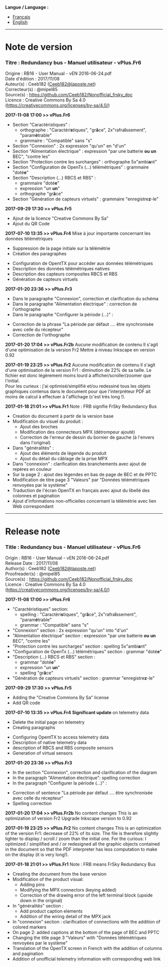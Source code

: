 **Langue / Language :**
- [Français](#FR)
- [English](#EN)

--------------------------------------------------------------------------------------

<a name="FR"></a>
# Note de version

### Titre : Redundancy bus - Manuel utilisateur - vPlus.Fr6  
Origine : RB16 - User Manual - vEN 2016-06-24.pdf  
Date d'édition : 2017/11/08  
Auteur(s) : Ceeb182 (Ceeb182@laposte.net)  
Correcteur(s) : @mipel85  
Source(s) : https://github.com/Ceeb182/Nonofficial_frsky_doc  
Licence : Creative Commons By Sa 4.0 (https://creativecommons.org/licenses/by-sa/4.0/)  

**2017-11-08 17:00 >> vPlus.Fr6**
- Section "Caractéristiques" :
  * orthographe : "Caractéri**s**tiques", "gr**â**ce", 2x"rafra**î**ssement", "param**é**trable"  
  * grammaire : "Compatible" sans "s"  
- Section "Connexion" : 2x expression "qu'un" en "d'un"  
- Section "Alimentation électrique" : expression "par une batterie **ou un** BEC", "contre les"  
- Section "Protection contre les surcharges" : orthographe 5x"ambi**a**nt"  
- Section "Configuration de OpenTx (...) télémétriques" : grammaire "doté**e**"  
- Section "Description (...) RBCS et RBS" :  
  * grammaire "doté**e**"  
  * expression "un **un**"  
  * orthographe "gr**â**ce"  
- Section "Génération de capteurs virtuels" : grammaire "enregistre**z**-le"  


**2017-09-29 17:30 >> vPlus.Fr5**
- Ajout de la licence "Creative Commons By Sa"  
- Ajout du QR Code  

**2017-07-10 13:35 >> vPlus.Fr4**
Mise à jour importante concernant les données télémétriques
- Suppression de la page initiale sur la télémétrie
- Création des paragraphes  
 * Configuration de OpentTX pour accéder aux données télémétriques
 * Description des données télémétriques natives
 * Description des capteurs composites RBCS et RBS
 * Génération de capteurs virtuels

**2017-01-20 23:36 >> vPlus.Fr3**
- Dans le paragraphe "Connexion", correction et clarification du schéma
- Dans le paragraphe "Alimentation électrique" : correction de l'orthographe
- Dans le paragraphe "Configurer la période (...)" :
 * Correction de la phrase "La période par défaut .... être synchronisée avec celle du récepteur"
 * Correction de l'orthographe  

**2017-01-20 17:04 >> vPlus.Fr2b**
Aucune modification de contenu
Il s'agit d'une optimisation de la version Fr2
Mettre à niveau Inkscape en version 0.92

**2017-01-19 23:25 >> vPlus.Fr2**
Aucune modification de contenu
Il s'agit d'une optimisation de la version Fr1 : diminution de 22% de sa taille.
Le fichier est donc légèrement moins lourd à afficher/scroller/zoomer que l'initial.  
Pour les curieux : j'ai optimisé/simplifié et/ou redessiné tous les objets graphiques contenus dans le document pour que l'interpréteur PDF ait moins de calcul à effectuer à l'affichage (c'est très long !).

**2017-01-18 21:01 >> vPlus.Fr1**
Note : FRB signifie FrSky Redundancy Bus
- Creation du document à partir de la version base
- Modification du visuel du produit :
  * Ajout des broches
  * Modification des connecteurs MPX (détrompeur ajouté)
  * Correction de l'erreur de dessin du bornier de gauche (à l'envers dans l'original)
- Dans "généralités" :
  * Ajout des éléments de légende du produit
  * Ajout du détail du câblage de la prise MPX
- Dans "connexion" : clarification des branchements avec ajout de repères en couleur
- Sur la page 2 : ajout des légendes en bas de page de BEC et de PPTC
- Modification de titre page 3 "Valeurs" par "Données télémétriques renvoyées par le système"
- Traduction de l'écran OpenTX en français avec ajout du libellé des colonnes et pagination
- Ajout d'informations non-officielles concernant la télémétrie avec lien Web correspondant

--------------------------------------------------------------------------------------

<a name="EN"></a>
# Release note

### Title : Redundancy bus - Manuel utilisateur - vPlus.Fr6  
Origin : RB16 - User Manual - vEN 2016-06-24.pdf  
Release Date : 2017/11/08  
Author(s) : Ceeb182 (Ceeb182@laposte.net)  
Proofreader(s) : @mipel85  
Source(s) : https://github.com/Ceeb182/Nonofficial_frsky_doc  
Licence : Creative Commons By Sa 4.0 (https://creativecommons.org/licenses/by-sa/4.0/)  

**2017-11-08 17:00 >> vPlus.Fr6**
- "Caractéristiques" section:
  * spelling : "Caractéri**s**tiques", "gr**â**ce", 2x"rafra**î**ssement", "param**é**trable"  
  * grammar : "Compatible" sans "s"  
- "Connexion" section : 2x expression "qu'un" into "d'un"  
- "Alimentation électrique" section : expression "par une batterie **ou un** BEC", "contre les"  
- "Protection contre les surcharges" section : spelling 5x"ambi**a**nt"  
- "Configuration de OpenTx (...) télémétriques" section : grammar "doté**e**"  
- "Description (...) RBCS et RBS" section :  
  * grammar "doté**e**"  
  * expression "un **un**"  
  * spelling "gr**â**ce"  
- "Génération de capteurs virtuels" section : grammar "enregistre**z**-le"  

**2017-09-29 17:30 >> vPlus.Fr5**
- Adding the "Creative Commons By Sa" license
- Add QR code

**2017-07-10 13:35 >> vPlus.Fr4**
**Significant update** on telemetry data  
- Delete the initial page on telemetry
- Creating paragraphs  
 * Configuring OpentTX to access telemetry data
 * Description of native telemetry data
 * description of RBCS and RBS composite sensors
 * Generation of virtual sensors

**2017-01-20 23:36 >> vPlus.Fr3**
- In the section "Connexion", correction and clarification of the diagram
- In the paragraph "Alimentation électrique": spelling correction
- In the paragraph "Configurer la période (...)" :
 * Correction of sentence "La période par défaut .... être synchronisée avec celle du récepteur"
 * Spelling correction  

**2017-01-20 17:04 >> vPlus.Fr2b**
No content changes
This is an optimization of version Fr2
Upgrade Inkscape version to 0.92

**2017-01-19 23:25 >> vPlus.Fr2**
No content changes
This is an optimization of the version Fr1: decrease of 22% of its size.
The file is therefore slightly lighter to display / scroll / zoom than the initial one.
For the curious: I optimized / simplified and / or redesigned all the graphic objects contained in the document so that the PDF interpreter has less computation to make on the display (it is very long!).

**2017-01-18 21:01 >> vPlus.Fr1**
Note : FRB means FrSky Redundancy Bus
- Creating the document from the base version
- Modification of the product visual:
  * Adding pins
  * Modifying the MPX connectors (keying added)
  * Correction of the drawing error of the left terminal block (upside down in the original)
- In "généralités" section :
  * Add product caption elements
  * Addition of the wiring detail of the MPX jack
- In "connexion" section : clarification of connections with the addition of colored markers
- On page 2: added captions at the bottom of the page of BEC and PPTC
- Changing the title page 3 "Valeurs" with "Données télémétriques renvoyées par le système"
- Translation of the OpenTX screen in French with the addition of columns and pagination
- Addition of unofficial telemetry information with corresponding web link
